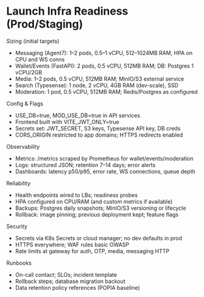 # Launch Infra Readiness (Prod/Staging)

Sizing (initial targets)
- Messaging (Agent7): 1–2 pods, 0.5–1 vCPU, 512–1024MB RAM, HPA on CPU and WS conns
- Wallet/Events (FastAPI): 2 pods, 0.5 vCPU, 512MB RAM; DB: Postgres 1 vCPU/2GB
- Media: 1–2 pods, 0.5 vCPU, 512MB RAM; MinIO/S3 external service
- Search (Typesense): 1 node, 2 vCPU, 4GB RAM (dev-scale), SSD
- Moderation: 1 pod, 0.5 vCPU, 512MB RAM; Redis/Postgres as configured

Config & Flags
- USE_DB=true, MOD_USE_DB=true in API services
- Frontend built with VITE_JWT_ONLY=true
- Secrets set: JWT_SECRET, S3 keys, Typesense API key, DB creds
- CORS_ORIGIN restricted to app domains; HTTPS redirects enabled

Observability
- Metrics: /metrics scraped by Prometheus for wallet/events/moderation
- Logs: structured JSON; retention 7–14 days; error alerts
- Dashboards: latency p50/p95, error rate, WS connections, queue depth

Reliability
- Health endpoints wired to LBs; readiness probes
- HPA configured on CPU/RAM (and custom metrics if available)
- Backups: Postgres daily snapshots; MinIO/S3 versioning or lifecycle
- Rollback: image pinning; previous deployment kept; feature flags

Security
- Secrets via K8s Secrets or cloud manager; no dev defaults in prod
- HTTPS everywhere; WAF rules basic OWASP
- Rate limits at gateway for auth, OTP, media, messaging HTTP

Runbooks
- On-call contact; SLOs; incident template
- Rollback steps; database migration backout
- Data retention policy references (POPIA baseline)